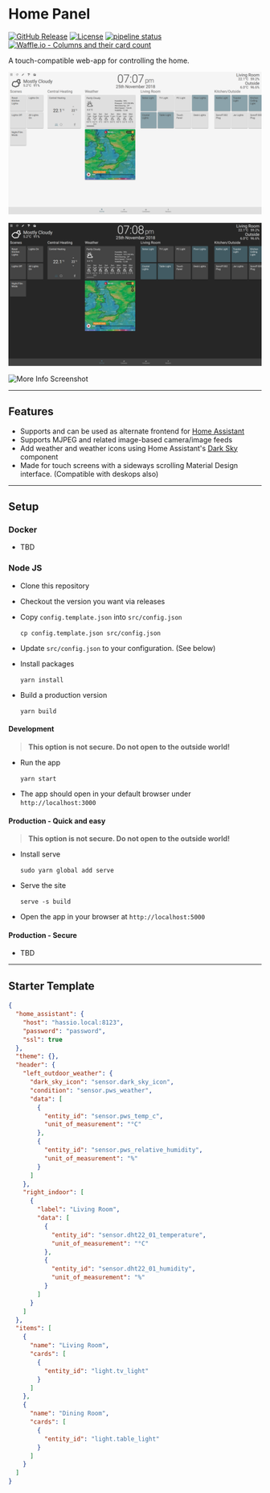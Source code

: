 # Home Panel

[![GitHub Release](https://img.shields.io/github/release/timmo001/home-panel.svg)](https://github.com/timmo001/home-panel/releases)
[![License](https://img.shields.io/github/license/timmo001/home-panel.svg)](LICENSE.md)
[![pipeline status](https://gitlab.com/timmo/home-panel/badges/master/pipeline.svg)](https://gitlab.com/timmo/home-panel/commits/master)
[![Waffle.io - Columns and their card count](https://badge.waffle.io/timmo001/home-panel.svg?columns=To%20Do,On%20Hold,In%20Progress,Done)](https://waffle.io/timmo001/home-panel)

A touch-compatible web-app for controlling the home.

![Light Theme Screenshot](https://github.com/timmo001/home-panel/blob/master/docs/resources/light-theme.png "Light Theme Screenshot")

![Dark Theme Screenshot](https://github.com/timmo001/home-panel/blob/master/docs/resources/dark-theme.png "Dark Theme Screenshot")

![More Info Screenshot](https://github.com/timmo001/home-panel/blob/master/docs/resources/more-info.png "More Info Screenshot")

---

## Features

- Supports and can be used as alternate frontend for [Home Assistant](https://www.home-assistant.io/)
- Supports MJPEG and related image-based camera/image feeds
- Add weather and weather icons using Home Assistant's
 [Dark Sky](https://www.home-assistant.io/components/weather.darksky/) component
- Made for touch screens with a sideways scrolling Material
 Design interface. (Compatible with deskops also)

---

## Setup

### Docker

- TBD

### Node JS

- Clone this repository
- Checkout the version you want via releases
- Copy `config.template.json` into `src/config.json`

  ```cp config.template.json src/config.json```

- Update `src/config.json` to your configuration. (See below)

- Install packages

  ```yarn install```

- Build a production version

  ```yarn build```

#### Development

> **This option is not secure. Do not open to the outside world!**

- Run the app

  ```yarn start```

- The app should open in your default browser under `http://localhost:3000`

#### Production - Quick and easy

> **This option is not secure. Do not open to the outside world!**

- Install serve

  ```sudo yarn global add serve```

- Serve the site

  ```serve -s build```

- Open the app in your browser at `http://localhost:5000`

#### Production - Secure

- TBD

---

## Starter Template

```json
{
  "home_assistant": {
    "host": "hassio.local:8123",
    "password": "password",
    "ssl": true
  },
  "theme": {},
  "header": {
    "left_outdoor_weather": {
      "dark_sky_icon": "sensor.dark_sky_icon",
      "condition": "sensor.pws_weather",
      "data": [
        {
          "entity_id": "sensor.pws_temp_c",
          "unit_of_measurement": "°C"
        },
        {
          "entity_id": "sensor.pws_relative_humidity",
          "unit_of_measurement": "%"
        }
      ]
    },
    "right_indoor": [
      {
        "label": "Living Room",
        "data": [
          {
            "entity_id": "sensor.dht22_01_temperature",
            "unit_of_measurement": "°C"
          },
          {
            "entity_id": "sensor.dht22_01_humidity",
            "unit_of_measurement": "%"
          }
        ]
      }
    ]
  },
  "items": [
    {
      "name": "Living Room",
      "cards": [
        {
          "entity_id": "light.tv_light"
        }
      ]
    },
    {
      "name": "Dining Room",
      "cards": [
        {
          "entity_id": "light.table_light"
        }
      ]
    }
  ]
}
```
